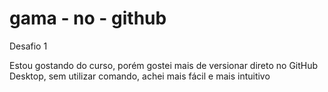 # gama - no - github
 Desafio 1
 
Estou gostando do curso, porém gostei mais de versionar direto no GitHub Desktop, sem utilizar comando, achei mais fácil e mais intuitivo 
